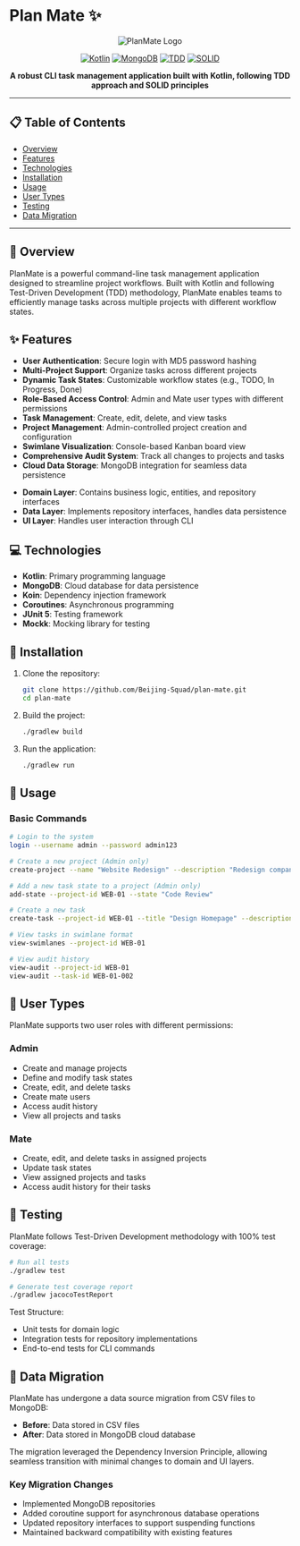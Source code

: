 # Plan Mate ✨

<div align="center">

![PlanMate Logo](https://img.shields.io/badge/PlanMate-Task%20Management-brightgreen?style=for-the-badge&logo=kotlin)

[![Kotlin](https://img.shields.io/badge/Kotlin-2.1.10-blue.svg)](https://kotlinlang.org)
[![MongoDB](https://img.shields.io/badge/MongoDB-4.10.1-green.svg)](https://www.mongodb.com/)
[![TDD](https://img.shields.io/badge/TDD-100%25%20Coverage-orange.svg)](https://en.wikipedia.org/wiki/Test-driven_development)
[![SOLID](https://img.shields.io/badge/SOLID-Principles-red.svg)](https://en.wikipedia.org/wiki/SOLID)

<p align="center">
  <b>A robust CLI task management application built with Kotlin, following TDD approach and SOLID principles</b>
</p>

</div>

<hr>

## 📋 Table of Contents

- [Overview](#-overview)
- [Features](#-features)
- [Technologies](#-technologies)
- [Installation](#-installation)
- [Usage](#-usage)
- [User Types](#-user-types)
- [Testing](#-testing)
- [Data Migration](#-data-migration)

<hr>

## 🚀 Overview

PlanMate is a powerful command-line task management application designed to streamline project workflows. Built with Kotlin and following Test-Driven Development (TDD) methodology, PlanMate enables teams to efficiently manage tasks across multiple projects with different workflow states.

## ✨ Features

- **User Authentication**: Secure login with MD5 password hashing
- **Multi-Project Support**: Organize tasks across different projects
- **Dynamic Task States**: Customizable workflow states (e.g., TODO, In Progress, Done)
- **Role-Based Access Control**: Admin and Mate user types with different permissions
- **Task Management**: Create, edit, delete, and view tasks
- **Project Management**: Admin-controlled project creation and configuration
- **Swimlane Visualization**: Console-based Kanban board view
- **Comprehensive Audit System**: Track all changes to projects and tasks
- **Cloud Data Storage**: MongoDB integration for seamless data persistence
</div>

- **Domain Layer**: Contains business logic, entities, and repository interfaces
- **Data Layer**: Implements repository interfaces, handles data persistence
- **UI Layer**: Handles user interaction through CLI

## 💻 Technologies

- **Kotlin**: Primary programming language
- **MongoDB**: Cloud database for data persistence
- **Koin**: Dependency injection framework
- **Coroutines**: Asynchronous programming
- **JUnit 5**: Testing framework
- **Mockk**: Mocking library for testing

## 🔧 Installation

1. Clone the repository:
   ```bash
   git clone https://github.com/Beijing-Squad/plan-mate.git
   cd plan-mate
   ```

2. Build the project:
   ```bash
   ./gradlew build
   ```

3. Run the application:
   ```bash
   ./gradlew run
   ```

## 📝 Usage

### Basic Commands

```bash
# Login to the system
login --username admin --password admin123

# Create a new project (Admin only)
create-project --name "Website Redesign" --description "Redesign company website"

# Add a new task state to a project (Admin only)
add-state --project-id WEB-01 --state "Code Review"

# Create a new task
create-task --project-id WEB-01 --title "Design Homepage" --description "Create initial mockups" --state "TODO"

# View tasks in swimlane format
view-swimlanes --project-id WEB-01

# View audit history
view-audit --project-id WEB-01
view-audit --task-id WEB-01-002
```

## 👥 User Types

PlanMate supports two user roles with different permissions:

### Admin
- Create and manage projects
- Define and modify task states
- Create, edit, and delete tasks
- Create mate users
- Access audit history
- View all projects and tasks

### Mate
- Create, edit, and delete tasks in assigned projects
- Update task states
- View assigned projects and tasks
- Access audit history for their tasks

## 🧪 Testing

PlanMate follows Test-Driven Development methodology with 100% test coverage:

```bash
# Run all tests
./gradlew test

# Generate test coverage report
./gradlew jacocoTestReport
```

Test Structure:
- Unit tests for domain logic
- Integration tests for repository implementations
- End-to-end tests for CLI commands

## 🔄 Data Migration

PlanMate has undergone a data source migration from CSV files to MongoDB:

- **Before**: Data stored in CSV files
- **After**: Data stored in MongoDB cloud database

The migration leveraged the Dependency Inversion Principle, allowing seamless transition with minimal changes to domain and UI layers.

### Key Migration Changes

- Implemented MongoDB repositories
- Added coroutine support for asynchronous database operations
- Updated repository interfaces to support suspending functions
- Maintained backward compatibility with existing features
